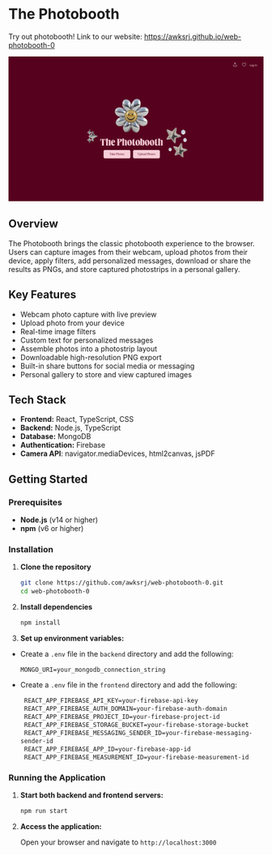 
# The Photobooth

Try out photobooth! Link to our website: https://awksrj.github.io/web-photobooth-0

![Main Page](main-page.png)





## Overview
The Photobooth brings the classic photobooth experience to the browser. Users can capture images from their webcam, upload photos from their device, apply filters, add personalized messages, download or share the results as PNGs, and store captured photostrips in a personal gallery.


## Key Features
- Webcam photo capture with live preview
- Upload photo from your device
- Real-time image filters 
- Custom text for personalized messages
- Assemble photos into a photostrip layout
- Downloadable high-resolution PNG export
- Built-in share buttons for social media or messaging
- Personal gallery to store and view captured images 
## Tech Stack
- **Frontend:** React, TypeScript, CSS
- **Backend:** Node.js, TypeScript
- **Database:** MongoDB
- **Authentication:** Firebase
- **Camera API**: navigator.mediaDevices, html2canvas, jsPDF
## Getting Started

### Prerequisites

- **Node.js** (v14 or higher)  
- **npm** (v6 or higher) 

### Installation

1. **Clone the repository**  
   ```bash
   git clone https://github.com/awksrj/web-photobooth-0.git
   cd web-photobooth-0

2. **Install dependencies**  
    ```bash
    npm install

3. **Set up environment variables:** 
- Create a `.env` file in the `backend` directory and add the following:
   ```dotenv
   MONGO_URI=your_mongodb_connection_string
   ```
   
-  Create a `.env` file in the `frontend` directory and add the following:
   ```dotenv
    REACT_APP_FIREBASE_API_KEY=your-firebase-api-key 
    REACT_APP_FIREBASE_AUTH_DOMAIN=your-firebase-auth-domain
    REACT_APP_FIREBASE_PROJECT_ID=your-firebase-project-id 
    REACT_APP_FIREBASE_STORAGE_BUCKET=your-firebase-storage-bucket  
    REACT_APP_FIREBASE_MESSAGING_SENDER_ID=your-firebase-messaging-sender-id 
    REACT_APP_FIREBASE_APP_ID=your-firebase-app-id
    REACT_APP_FIREBASE_MEASUREMENT_ID=your-firebase-measurement-id
   ```

### Running the Application

1. **Start both backend and frontend servers:**

   ```bash
   npm run start
   ```

2. **Access the application:**
   
   Open your browser and navigate to `http://localhost:3000`

